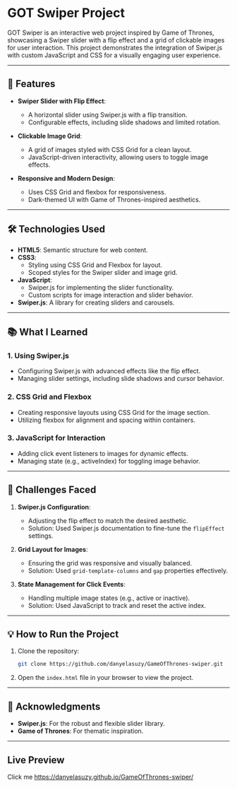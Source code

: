 # GOT Swiper Project

GOT Swiper is an interactive web project inspired by Game of Thrones, showcasing a Swiper slider with a flip effect and a grid of clickable images for user interaction. This project demonstrates the integration of Swiper.js with custom JavaScript and CSS for a visually engaging user experience.

---

## 🚀 Features

- **Swiper Slider with Flip Effect**:

  - A horizontal slider using Swiper.js with a flip transition.
  - Configurable effects, including slide shadows and limited rotation.

- **Clickable Image Grid**:

  - A grid of images styled with CSS Grid for a clean layout.
  - JavaScript-driven interactivity, allowing users to toggle image effects.

- **Responsive and Modern Design**:
  - Uses CSS Grid and flexbox for responsiveness.
  - Dark-themed UI with Game of Thrones-inspired aesthetics.

---

## 🛠️ Technologies Used

- **HTML5**: Semantic structure for web content.
- **CSS3**:
  - Styling using CSS Grid and Flexbox for layout.
  - Scoped styles for the Swiper slider and image grid.
- **JavaScript**:
  - Swiper.js for implementing the slider functionality.
  - Custom scripts for image interaction and slider behavior.
- **Swiper.js**: A library for creating sliders and carousels.

---

## 📚 What I Learned

### 1. **Using Swiper.js**

- Configuring Swiper.js with advanced effects like the flip effect.
- Managing slider settings, including slide shadows and cursor behavior.

### 2. **CSS Grid and Flexbox**

- Creating responsive layouts using CSS Grid for the image section.
- Utilizing flexbox for alignment and spacing within containers.

### 3. **JavaScript for Interaction**

- Adding click event listeners to images for dynamic effects.
- Managing state (e.g., activeIndex) for toggling image behavior.

---

## 🌟 Challenges Faced

1. **Swiper.js Configuration**:

   - Adjusting the flip effect to match the desired aesthetic.
   - Solution: Used Swiper.js documentation to fine-tune the `flipEffect` settings.

2. **Grid Layout for Images**:

   - Ensuring the grid was responsive and visually balanced.
   - Solution: Used `grid-template-columns` and `gap` properties effectively.

3. **State Management for Click Events**:
   - Handling multiple image states (e.g., active or inactive).
   - Solution: Used JavaScript to track and reset the active index.

---

## 💡 How to Run the Project

1. Clone the repository:
   ```bash
   git clone https://github.com/danyelasuzy/GameOfThrones-swiper.git
   ```
2. Open the `index.html` file in your browser to view the project.

---

## 🤝 Acknowledgments

- **Swiper.js**: For the robust and flexible slider library.
- **Game of Thrones**: For thematic inspiration.

---

## Live Preview

Click me https://danyelasuzy.github.io/GameOfThrones-swiper/
